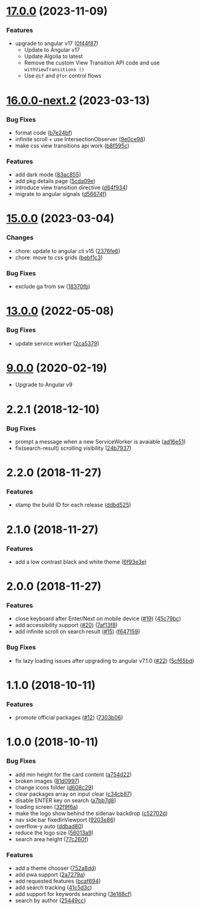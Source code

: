 

# [17.0.0](https://github.com/ngxtools/ngx.tools/compare/16.0.0-next.2...17.0.0) (2023-11-09)


### Features

* upgrade to angular v17 ([0f44f87](https://github.com/ngxtools/ngx.tools/commit/0f44f872972f962066517599b6c58aa61e258abe))
  - Update to Angular v17
  - Update Algolia to latest
  - Remove the custom View Transition API code and use `withViewTransitions ()`
  - Use `@if` and `@for` control flows
  
# [16.0.0-next.2](https://github.com/ngxtools/ngx.tools/compare/15.0.0...16.0.0-next.2) (2023-03-13)


### Bug Fixes

* format code ([b7e24bf](https://github.com/ngxtools/ngx.tools/commit/b7e24bfab7523b1b63f5fe7975382fca3f97880c))
* infinite scroll + use IntersectionObserver ([9e0ce98](https://github.com/ngxtools/ngx.tools/commit/9e0ce98b5e16a458864f9700af74cee7e2399440))
* make css view transitions api work ([b8f595c](https://github.com/ngxtools/ngx.tools/commit/b8f595cf47db68fb1abad934246a725cb658ecd9))


### Features

* add dark mode ([83ac855](https://github.com/ngxtools/ngx.tools/commit/83ac855432f68298f45947cde00f8f2af8279d3d))
* add pkg details page ([5cda09e](https://github.com/ngxtools/ngx.tools/commit/5cda09efbde622df632adb269179ca092832c24c))
* introduce view transition directive ([d64f934](https://github.com/ngxtools/ngx.tools/commit/d64f934d1364d1405aefa25bcf1796b27a425469))
* migrate to angular signals ([d56674f](https://github.com/ngxtools/ngx.tools/commit/d56674f24ba9037fc5a3b0748849269d0b1b3f9f))

# [15.0.0](https://github.com/ngxtools/ngx.tools/compare/13.0.0...15.0.0) (2023-03-04)

### Changes

* chore: update to angular cli v15 ([2376fe6](https://github.com/ngxtools/ngx.tools/commit/2376fe63424f6692b69ac988b08c869d1c837795))
* chore: move to css grids ([bebf1c3](https://github.com/ngxtools/ngx.tools/commit/bebf1c3606d98c8ca5697b3b02b0f1e000d770a1))

### Bug Fixes

* exclude ga from sw ([18370fb](https://github.com/ngxtools/ngx.tools/commit/18370fb8340943a3584892b26a8937dd53198a35))

# [13.0.0](https://github.com/ngxtools/ngx.tools/compare/9.0.0...13.0.0) (2022-05-08)


### Bug Fixes

* update service worker ([2ca5379](https://github.com/ngxtools/ngx.tools/commit/2ca5379cccc0958dc83ba96fca3f00523b0156ca))

# [9.0.0](https://github.com/ngxtools/ngx.tools/compare/2.7.1...9.0.0) (2020-02-19)

* Upgrade to Angular v9

<a name="2.2.1"></a>
# 2.2.1 (2018-12-10)

### Bug Fixes

* prompt a message when a new ServiceWorker is avaiable ([ad16e51](https://github.com/ngxtools/ngx.tools/commit/ad16e51))
* fix(search-result) scrolling visibility ([24b7937](https://github.com/ngxtools/ngx.tools/commit/24b7937))

<a name="2.2.0"></a>
# 2.2.0 (2018-11-27)

### Features

* stamp the build ID for each release ([ddbd525](https://github.com/ngxtools/ngx.tools/commit/ddbd525))

<a name="2.1.0"></a>
# 2.1.0 (2018-11-27)

### Features

* add a low contrast black and white theme ([6f93e3e](https://github.com/ngxtools/ngx.tools/commit/6f93e3e))

<a name="2.0.0"></a>
# 2.0.0 (2018-11-27)

### Features

* close keyboard after Enter/Next on mobile device ([#19](https://github.com/ngxtools/ngx.tools/issues/19)) ([45c79bc](https://github.com/ngxtools/ngx.tools/commit/45c79bc))
* add accessibility support ([#20](https://github.com/ngxtools/ngx.tools/issues/20)) ([7af13f8](https://github.com/ngxtools/ngx.tools/commit/7af13f8))
* add infinite scroll on search result ([#15](https://github.com/ngxtools/ngx.tools/issues/15)) ([f647159](https://github.com/ngxtools/ngx.tools/commit/f647159))


### Bug Fixes

* fix lazy loading issues after upgrading to angular v7.1.0 ([#22](https://github.com/ngxtools/ngx.tools/issues/22)) ([5cf65bd](https://github.com/ngxtools/ngx.tools/commit/5cf65bd))

<a name="1.1.0"></a>
# 1.1.0 (2018-10-11)

### Features

* promote official packages ([#12](https://github.com/ngxtools/ngx.tools/issues/12)) ([7303b06](https://github.com/ngxtools/ngx.tools/commit/7303b06))

<a name="1.0.0"></a>
# 1.0.0 (2018-10-11)


### Bug Fixes

* add min height for the card content ([a754d22](https://github.com/ngxtools/ngx.tools/commit/a754d22))
* broken images ([81d0997](https://github.com/ngxtools/ngx.tools/commit/81d0997))
* change icons folder ([d608c29](https://github.com/ngxtools/ngx.tools/commit/d608c29))
* clear packages array on input clear ([c34cb87](https://github.com/ngxtools/ngx.tools/commit/c34cb87))
* disable ENTER key on search ([a7bb7d8](https://github.com/ngxtools/ngx.tools/commit/a7bb7d8))
* loading screen ([32f9f6a](https://github.com/ngxtools/ngx.tools/commit/32f9f6a))
* make the logo show behind the sidenav backdrop ([c52702d](https://github.com/ngxtools/ngx.tools/commit/c52702d))
* nav side bar fixedInViewport ([9203e86](https://github.com/ngxtools/ngx.tools/commit/9203e86))
* overflow-y auto ([ddbad80](https://github.com/ngxtools/ngx.tools/commit/ddbad80))
* reduce the logo size ([56013a9](https://github.com/ngxtools/ngx.tools/commit/56013a9))
* search area height ([77c260f](https://github.com/ngxtools/ngx.tools/commit/77c260f))


### Features

* add a theme chooser ([752a8dd](https://github.com/ngxtools/ngx.tools/commit/752a8dd))
* add pwa support ([2a7279a](https://github.com/ngxtools/ngx.tools/commit/2a7279a))
* add requested features ([bcaf694](https://github.com/ngxtools/ngx.tools/commit/bcaf694))
* add search tracking ([41c5d3c](https://github.com/ngxtools/ngx.tools/commit/41c5d3c))
* add support for keywords searching ([3e188cf](https://github.com/ngxtools/ngx.tools/commit/3e188cf))
* search by author ([25449cc](https://github.com/ngxtools/ngx.tools/commit/25449cc))
